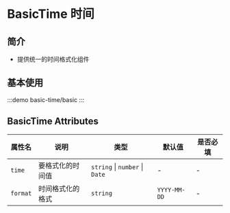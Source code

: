 # BasicTime 时间

## 简介

- 提供统一的时间格式化组件

## 基本使用

:::demo
basic-time/basic
:::

## BasicTime Attributes

| 属性名   | 说明             | 类型                           | 默认值       | 是否必填 |
| -------- | ---------------- | ------------------------------ | ------------ | -------- |
| `time`   | 要格式化的时间值 | `string` \| `number` \| `Date` | -            | -        |
| `format` | 时间格式化的格式 | `string`                       | `YYYY-MM-DD` | -        |
